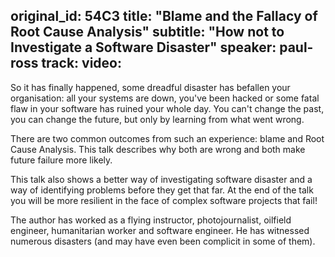 original_id: 54C3
title: "Blame and the Fallacy of Root Cause Analysis"
subtitle: "How not to Investigate a Software Disaster"
speaker: paul-ross
track: 
video:
---
So it has finally happened, some dreadful disaster has befallen your organisation: all your systems are down, you've been hacked or some fatal flaw in your software has ruined your whole day. You can't change the past, you can change the future, but only by learning from what went wrong.

There are two common outcomes from such an experience: blame and Root Cause Analysis. This talk describes why both are wrong and both make future failure more likely.

This talk also shows a better way of investigating software disaster and a way of identifying problems before they get that far. At the end of the talk you will be more resilient in the face of complex software projects that fail!

The author has worked as a flying instructor, photojournalist, oilfield engineer, humanitarian worker and software engineer. He has witnessed numerous disasters (and may have even been complicit in some of them).
